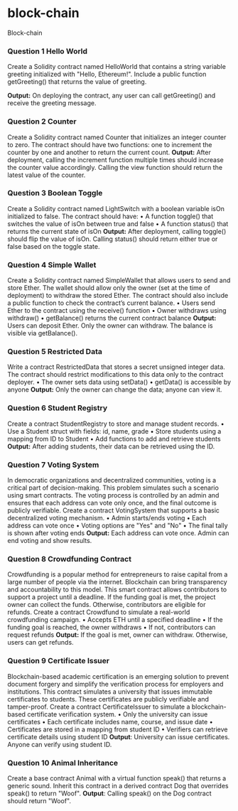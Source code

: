 # block-chain
Block-chain

### Question 1 Hello World
Create a Solidity contract named HelloWorld that contains a string variable greeting
initialized with "Hello, Ethereum!". Include a public function getGreeting() that
returns the value of greeting.

**Output:** On deploying the contract, any user can call getGreeting() and
receive the greeting message.

### Question 2 Counter
Create a Solidity contract named Counter that initializes an integer counter to zero. The
contract should have two functions: one to increment the counter by one and another to
return the current count.
**Output:** After deployment, calling the increment function multiple times
should increase the counter value accordingly. Calling the view function should return
the latest value of the counter.

### Question 3 Boolean Toggle
Create a Solidity contract named LightSwitch with a boolean variable isOn initialized
to false. The contract should have:
• A function toggle() that switches the value of isOn between true and false
• A function status() that returns the current state of isOn
**Output:** After deployment, calling toggle() should flip the value of isOn.
Calling status() should return either true or false based on the toggle state.

### Question 4 Simple Wallet
Create a Solidity contract named SimpleWallet that allows users to send and store Ether.
The wallet should allow only the owner (set at the time of deployment) to withdraw the
stored Ether. The contract should also include a public function to check the contract’s
current balance.
• Users send Ether to the contract using the receive() function
• Owner withdraws using withdraw()
• getBalance() returns the current contract balance
**Output:** Users can deposit Ether. Only the owner can withdraw. The
balance is visible via getBalance().

### Question 5 Restricted Data
Write a contract RestrictedData that stores a secret unsigned integer data. The contract
should restrict modifications to this data only to the contract deployer.
• The owner sets data using setData()
• getData() is accessible by anyone
**Output:** Only the owner can change the data; anyone can view it.

### Question 6 Student Registry
Create a contract StudentRegistry to store and manage student records.
• Use a Student struct with fields: id, name, grade
• Store students using a mapping from ID to Student
• Add functions to add and retrieve students
**Output:** After adding students, their data can be retrieved using the ID.

### Question 7 Voting System
In democratic organizations and decentralized communities, voting is a critical part of
decision-making. This problem simulates such a scenario using smart contracts. The
voting process is controlled by an admin and ensures that each address can vote only
once, and the final outcome is publicly verifiable.
Create a contract VotingSystem that supports a basic decentralized voting mechanism.
• Admin starts/ends voting
• Each address can vote once
• Voting options are "Yes" and "No"
• The final tally is shown after voting ends
**Output:** Each address can vote once. Admin can end voting and show
results.

### Question 8 Crowdfunding Contract
Crowdfunding is a popular method for entrepreneurs to raise capital from a large number
of people via the internet. Blockchain can bring transparency and accountability to this
model. This smart contract allows contributors to support a project until a deadline. If the funding goal is met, the project owner can collect the funds. Otherwise, contributors
are eligible for refunds.
Create a contract Crowdfund to simulate a real-world crowdfunding campaign.
• Accepts ETH until a specified deadline
• If the funding goal is reached, the owner withdraws
• If not, contributors can request refunds
**Output:** If the goal is met, owner can withdraw. Otherwise, users can get
refunds.

### Question 9 Certificate Issuer
Blockchain-based academic certification is an emerging solution to prevent document
forgery and simplify the verification process for employers and institutions. This contract
simulates a university that issues immutable certificates to students. These certificates
are publicly verifiable and tamper-proof.
Create a contract CertificateIssuer to simulate a blockchain-based certificate verification
system.
• Only the university can issue certificates
• Each certificate includes name, course, and issue date
• Certificates are stored in a mapping from student ID
• Verifiers can retrieve certificate details using student ID
**Output**: University can issue certificates. Anyone can verify using student
ID.

### Question 10 Animal Inheritance
Create a base contract Animal with a virtual function speak() that returns a generic
sound. Inherit this contract in a derived contract Dog that overrides speak() to return
"Woof".
**Output**: Calling speak() on the Dog contract should return "Woof".

